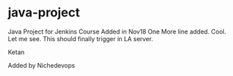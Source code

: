 # java-project
Java Project for Jenkins Course
Added in Nov18
One More line added.
Cool. 
Let me see. 
This should finally trigger in LA server.
>>>>
Ketan

Added by Nichedevops
